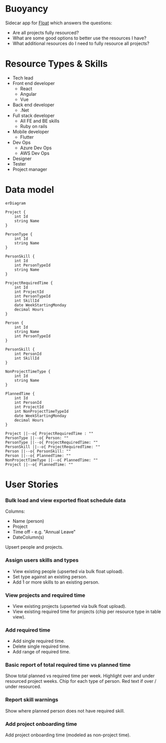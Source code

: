# Buoyancy
Sidecar app for [Float](float.com) which answers the questions:
- Are all projects fully resourced?
- What are some good options to better use the resources I have?
- What additional resources do I need to fully resource all projects?

# Resource Types & Skills
- Tech lead
- Front end developer
    - React
    - Angular
    - Vue
- Back end developer
    - .Net
- Full stack developer
    - All FE and BE skills
    - Ruby on rails
- Mobile developer
    - Flutter
- Dev Ops
    - Azure Dev Ops
    - AWS Dev Ops
- Designer
- Tester
- Project manager

# Data model
```mermaid
erDiagram

Project {
    int Id
    string Name
}

PersonType {
    int Id
    string Name
}

PersonSkill {
    int Id
    int PersonTypeId
    string Name
}

ProjectRequiredTime {
    int Id
    int ProjectId
    int PersonTypeId
    int SkillId
    date WeekStartingMonday
    decimal Hours
}

Person {
    int Id
    string Name
    int PersonTypeId
}

PersonSkill {
    int PersonId
    int SkillId
}

NonProjectTimeType {
    int Id
    string Name
}

PlannedTime {
    int Id
    int PersonId
    int ProjectId
    int NonProjectTimeTypeId
    date WeekStartingMonday
    decimal Hours
}

Project ||--o{ ProjectRequiredTime : ""
PersonType ||--o{ Person: ""
PersonType ||--o{ ProjectRequiredTime: ""
PersonSkill ||--o{ ProjectRequiredTime: ""
Person ||--o{ PersonSkill: ""
Person ||--o{ PlannedTime: ""
NonProjectTimeType ||--o{ PlannedTime: ""
Project ||--o{ PlannedTime: ""
```

# User Stories
### Bulk load and view exported float schedule data
Columns:
- Name (person)
- Project
- Time off - e.g. "Annual Leave"
- DateColumn(s)

Upsert people and projects.

### Assign users skills and types
- View existing people (upserted via bulk float upload).
- Set type against an existing person.
- Add 1 or more skills to an existing person.

### View projects and required time
- View existing projects (upserted via bulk float upload).
- View existing required time for projects (chip per resource type in table view).

### Add required time
- Add single required time.
- Delete single required time.
- Add range of required time.

### Basic report of total required time vs planned time
Show total planned vs required time per week. Highlight over and under resourced project weeks. Chip for each type of person. Red text if over / under resourced.

### Report skill warnings
Show where planned person does not have required skill.

### Add project onboarding time
Add project onboarding time (modeled as non-project time).